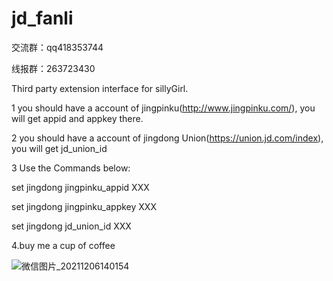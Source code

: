 # jd_fanli  

交流群：qq418353744 

线报群：263723430

Third party extension interface for sillyGirl.

1
you should have a account of jingpinku(http://www.jingpinku.com/),
you will get appid and appkey there.

2
you should have a account of jingdong Union(https://union.jd.com/index),
you will get jd_union_id 

3
Use the Commands below:

set jingdong jingpinku_appid XXX

set jingdong jingpinku_appkey XXX

set jingdong jd_union_id XXX

4.buy me a cup of coffee

![微信图片_20211206140154](https://user-images.githubusercontent.com/22290807/144797795-c762d435-1670-446e-b323-177e529a5659.png)
